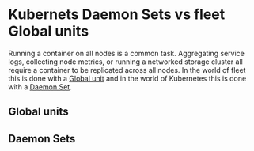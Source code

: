 # Kubernets Daemon Sets vs fleet Global units

Running a container on all nodes is a common task. Aggregating service logs, collecting node metrics, or running a networked storage cluster all require a container to be replicated across all nodes. In the world of fleet this is done with a [Global unit][global-units] and in the world of Kubernetes this is done with a [Daemon Set][daemon-sets].

[comment]: # (DaemonSets and how they differ from fleet Global unit files)

## Global units


## Daemon Sets


[daemon-sets]: http://kubernetes.io/docs/admin/daemons/
[global-units]: https://coreos.com/fleet/docs/latest/unit-files-and-scheduling.html#systemd-specifiers
